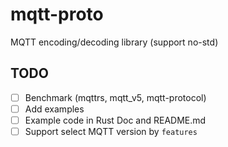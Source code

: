 # mqtt-proto
MQTT encoding/decoding library (support no-std)

## TODO
- [ ] Benchmark (mqttrs, mqtt_v5, mqtt-protocol)
- [ ] Add examples
- [ ] Example code in Rust Doc and README.md
- [ ] Support select MQTT version by `features`
